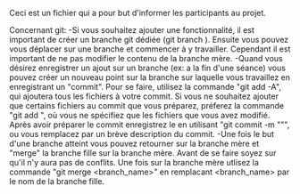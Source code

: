 Ceci est un fichier qui a pour but d'informer les participants au projet.

Concernant git:
	-Si vous souhaitez ajouter une fonctionnalité, il est important de créer un branche git dédiée (git branch <name>).
	Ensuite vous pouvez vous déplacer sur une branche et commencer à y travailler. Cependant il est important de ne pas modifier le contenu de la branche mère.
	-Quand vous désirez enregistrer un ajout sur un branche (ex: a la fin d'une séance) vous pouvez créer un nouveau point sur la branche sur laquelle vous travaillez en enregistrant un "commit".
	Pour se faire, utilisez la commande "git add -A", qui ajoutera tous les fichiers à votre commit. Si vous ne souhaitez ajouter que certains fichiers au commit que vous préparez, préferez la commande "git add <files>", où vous ne spécifiez que les fichiers que vous avez modifié.
	Après avoir préparer le commit enregistrez le en utilisant "git commit -m "<msg>"", ou vous remplacez <msg> par un brève description du commit.
	-Une fois le but d'une branche atteint vous pouvez retourner sur la branche mère et "merge" la branche fille sur la branche mère. Avant de se faire soyez sur qu'il n'y aura pas de conflits.
	Une fois sur la branche mère utlisez la commande "git merge <branch_name>" en remplacant <branch_name> par le nom de la branche fille.